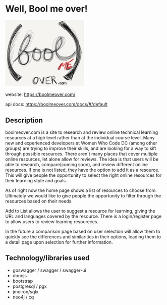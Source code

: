 # Well, Bool me over!
<img src='https://raw.githubusercontent.com/gophergala2016/wwcdc_01/master/public/images/boolMEover.jpg' width="250px"/>

website: 
https://boolmeover.com/ 

api docs: 
https://boolmeover.com/docs/#/default
 
## Description 

boolmeover.com is a site to research and review online technical learning resources at a high level rather than at the individual course level. Many new and experienced developers at Women Who Code DC (among other groups) are trying to improve their skills, and are looking for a way to sift through possible resources. There aren't many places that cover multiple online resources, let alone allow for reviews. The idea is that users will be able to research, compare(coming soon), and review different online resources. If one is not listed, they have the option to add it as a resource. This will give people the opportunity to select the right online resources for their learning style and goals. 

As of right now the home page shows a list of resources to choose from. Ultimately we would like to give people the opportunity to filter through the resources based on their needs.

Add to List allows the user to suggest a resource for learning, giving the URL and languages covered by the resource.
There is a login/register page to allow users to review learning resoureces.

In the future a comparison page based on user selection will allow them to quickly see the differences and similarities in their options, leading them to a detail page upon selection for further information.

## Technology/libraries used

* goswagger / swagger / swagger-ui
* donejs
* bootstrap
* postgresql / pgx
* jmoiron/sqlx
* neo4j / cq
